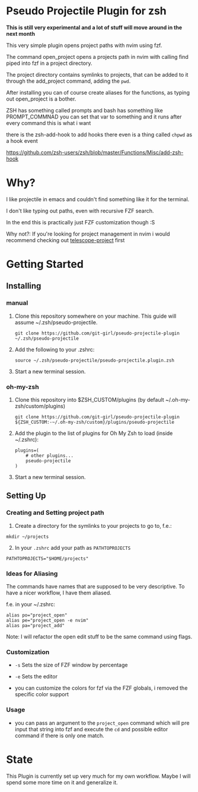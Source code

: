 # Pseudo Projectile Plugin for zsh 

**This is still very experimental and a lot of stuff will move around in the next month** 

This very simple plugin opens project paths with nvim using fzf. 

The command open_project opens a projects path in nvim with calling find piped into fzf in a project directory. 

The project directory contains symlinks to projects, that can be added to it through the add_project command, adding the `pwd`. 

After installing you can of course create aliases for the functions, as typing out open_project is a bother. 

ZSH has something called prompts and bash has something like PROMPT_COMMNAD 
you can set that var to something and it runs after every command this is what i want

there is the zsh-add-hook to add hooks 
there even is a thing called `chpwd` as a hook event

https://github.com/zsh-users/zsh/blob/master/Functions/Misc/add-zsh-hook

# Why? 

I like projectile in emacs and couldn't find something like it for the terminal. 

I don't like typing out paths, even with recursive FZF search. 

In the end this is practically just FZF customization though :S 

Why not?: If you're looking for project management in nvim i would recommend checking out  [telescope-project](https://github.com/nvim-telescope/telescope-project.nvim) first 

# Getting Started

## Installing

### manual 

1. Clone this repository somewhere on your machine. This guide will assume ~/.zsh/pseudo-projectile.

    `git clone https://github.com/git-girl/pseudo-projectile-plugin ~/.zsh/pseudo-projectile`

2. Add the following to your .zshrc:

    `source ~/.zsh/pseudo-projectile/pseudo-projectile.plugin.zsh` 
    
3. Start a new terminal session.


### oh-my-zsh 

1. Clone this repository into $ZSH_CUSTOM/plugins (by default ~/.oh-my-zsh/custom/plugins)

    `git clone https://github.com/git-girl/pseudo-projectile-plugin ${ZSH_CUSTOM:-~/.oh-my-zsh/custom}/plugins/pseudo-projectile`

2. Add the plugin to the list of plugins for Oh My Zsh to load (inside ~/.zshrc):

    ```
    plugins=( 
        # other plugins...
        pseudo-projectile
    )
    ```

3. Start a new terminal session.

## Setting Up 

### Creating and Setting project path 

1. Create a directory for the symlinks to your projects to go to, f.e.:
```
mkdir ~/projects 
```
2. In your `.zshrc` add your path as `PATHTOPROJECTS`
```
PATHTOPROJECTS="$HOME/projects"
```

### Ideas for Aliasing 
The commands have names that are supposed to be very descriptive.
To have a nicer workflow, I have them aliased. 

f.e. in your ~/.zshrc: 

```
alias po="project_open"
alias pe="project_open -e nvim"
alias pa="project_add" 
```
Note: I will refactor the open edit stuff to be the same command using flags.

### Customization 

- `-s` Sets the size of FZF window by percentage 
- `-e` Sets the editor

- you can customize the colors for fzf via the FZF globals, i removed the specific color support 

### Usage 

- you can pass an argument to the `project_open` command which will pre input that string into fzf and execute the `cd` and possible editor command if there is only one match.

# State 

This Plugin is currently set up very much for my own workflow. 
Maybe I will spend some more time on it and generalize it. 
